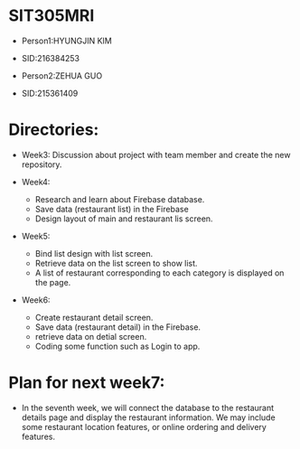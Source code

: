 # SIT305MRI
- Person1:HYUNGJIN KIM
- SID:216384253

- Person2:ZEHUA GUO
- SID:215361409

# Directories:

- Week3: Discussion about project with team member and create the new repository.

- Week4: 
  - Research and learn about Firebase database.
  - Save data (restaurant list) in the Firebase
  - Design layout of main and restaurant lis screen.

- Week5: 
  - Bind list design with list screen.
  - Retrieve data on the list screen to show list.
  - A list of restaurant corresponding to each category is displayed on the page.

- Week6:
  - Create restaurant detail screen.
  - Save data (restaurant detail) in the Firebase.
  - retrieve data on detial screen.
  - Coding some function such as Login to app.

# Plan for next week7:
* In the seventh week, we will connect the database to the restaurant details page and display the restaurant information. We may include some restaurant location features, or online ordering and delivery features.

